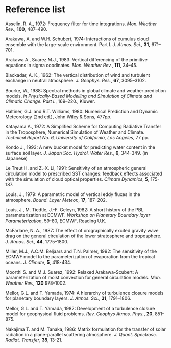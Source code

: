 # Reference list

Asselin, R. A., 1972:
Frequency filter for time integrations.
<span>*Mon. Weather Rev.*</span>, <span>**100**</span>, 487–490.

Arakawa, A. and W.H. Schubert, 1974:
Interactions of cumulus cloud ensemble with the large-scale
environment. Part I. <span>*J. Atmos. Sci.,*</span> <span>**31,**</span> 671–701.

Arakawa A., Suarez M.J., 1983:
Vertical differencing of the primitive equations
in sigma coodinates.
<span>*Mon. Weather Rev.*</span>, <span>**111**</span>, 34–45.

Blackadar, A. K., 1962:
The vertical distribution of wind and turbulent exchange in neutral atmosphere.
<span>*J. Geophys. Res.*<span>, <span>**67**<span>, 3095–3102.

Bourke, W., 1988:
Spectral methods in global climate and weather prediction models.
<span>*in Physically-Based Modelling and Simulation of Climate
and Climatic Change. Part I.*</span>, 169–220., Kluwer.

Haltiner, G.J. and R.T. Williams, 1980:
Numerical Prediction and Dynamic Meteorology (2nd ed.),
John Wiley & Sons, 477pp.

Katayama A., 1972:
A Simplified Scheme for Computing Radiative Transfer
in the Troposphere, Numerical Simulation of Weather and Climate.
<span>*Technical Report No. 6, University of California, Los Angeles*<span>, 77 pp.

Kondo J., 1993:
A new bucket model for predicting water content
in the surface soil layer.
<span>*J. Japan Soc. Hydrol. Water Res.*</span>, <span>**6**</span>, 344-349. (in Japanese)

Le Treut H. and Z.-X. Li, 1991:
Sensitivity of an atmospheric general circulation model to
prescribed SST changes: feedback effects associated with the
simulation of cloud optical properties.
<span>*Climate Dynamics*</span>, <span>**5**</span>, 175-187.

Louis, J., 1979:
A parametric model of vertical eddy fluxes in the
atmosphere.
<span>*Bound. Layer Meteor.*</span>, <span>**17**</span>, 187–202.

Louis, J., M. Tiedtle, J.-F. Geleyn, 1982:
A short history of the PBL parameterization at ECMWF.
<span>*Workshop on Planetary Boundary layer Parameterization*</span>,
59-80, ECMWF, Reading U.K.

McFarlane, N. A., 1987:
The effect of orographically excited gravity wave drag
on the general circulation of
the lower stratosphere and troposphere.
<span>*J. Atmos. Sci*.<span>, <span>**44**<span>, 1775–1800.

Miller, M.J., A.C.M. Beljaars and T.N. Palmer, 1992:
The sensitivity of the ECMWF model
to the parameterization of evaporation from the tropical oceans.
<span>*J. Climate*</span>, <span>**5**</span>, 418-434.

Moorthi S. and M.J. Suarez, 1992:
Relaxed Arakawa-Scubert: A parameterization of moist convection
for general circulation models.
<span>*Mon. Weather Rev.,*</span> <span>**120**</span> 978–1002.

Mellor, G.L. and T. Yamada, 1974:
A hierarchy of turbulence closure models
for planetary boundary layers.
<span>*J. Atmos. Sci.*</span>, <span>**31**</span>, 1791–1806.

Mellor, G.L. and T. Yamada, 1982:
Development of a turbulence closure
model for geophysical fluid problems.
<span>*Rev. Geophys Atmos. Phys.*</span>, <span>**20**</span>, 851–875.

Nakajima T. and M. Tanaka, 1986:
Matrix formulation for the transfer of solar radiation
in a plane-parallel scattering atmosphere.
<span>*J. Quant. Spectrosc. Radiat. Transfer*</span>, <span>**35**</span>, 13-21.


